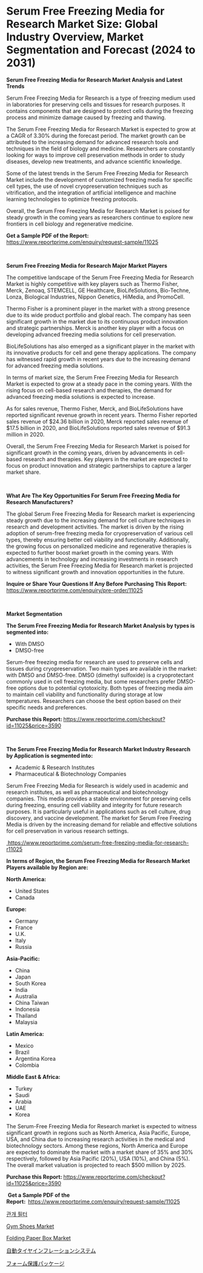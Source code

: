 <p><h1>Serum Free Freezing Media for Research Market Size: Global Industry Overview, Market Segmentation and Forecast (2024 to 2031)</h1></p><p><strong>Serum Free Freezing Media for Research Market Analysis and Latest Trends</strong></p>
<p><p>Serum Free Freezing Media for Research is a type of freezing medium used in laboratories for preserving cells and tissues for research purposes. It contains components that are designed to protect cells during the freezing process and minimize damage caused by freezing and thawing.</p><p>The Serum Free Freezing Media for Research Market is expected to grow at a CAGR of 3.30% during the forecast period. The market growth can be attributed to the increasing demand for advanced research tools and techniques in the field of biology and medicine. Researchers are constantly looking for ways to improve cell preservation methods in order to study diseases, develop new treatments, and advance scientific knowledge.</p><p>Some of the latest trends in the Serum Free Freezing Media for Research Market include the development of customized freezing media for specific cell types, the use of novel cryopreservation techniques such as vitrification, and the integration of artificial intelligence and machine learning technologies to optimize freezing protocols.</p><p>Overall, the Serum Free Freezing Media for Research Market is poised for steady growth in the coming years as researchers continue to explore new frontiers in cell biology and regenerative medicine.</p></p>
<p><strong>Get a Sample PDF of the Report:&nbsp;</strong> <a href="https://www.reportprime.com/enquiry/request-sample/11025">https://www.reportprime.com/enquiry/request-sample/11025</a></p>
<p>&nbsp;</p>
<p><strong>Serum Free Freezing Media for Research Major Market Players</strong></p>
<p><p>The competitive landscape of the Serum Free Freezing Media for Research Market is highly competitive with key players such as Thermo Fisher, Merck, Zenoaq, STEMCELL, GE Healthcare, BioLifeSolutions, Bio-Techne, Lonza, Biological Industries, Nippon Genetics, HiMedia, and PromoCell. </p><p>Thermo Fisher is a prominent player in the market with a strong presence due to its wide product portfolio and global reach. The company has seen significant growth in the market due to its continuous product innovation and strategic partnerships. Merck is another key player with a focus on developing advanced freezing media solutions for cell preservation. </p><p>BioLifeSolutions has also emerged as a significant player in the market with its innovative products for cell and gene therapy applications. The company has witnessed rapid growth in recent years due to the increasing demand for advanced freezing media solutions.</p><p>In terms of market size, the Serum Free Freezing Media for Research Market is expected to grow at a steady pace in the coming years. With the rising focus on cell-based research and therapies, the demand for advanced freezing media solutions is expected to increase.</p><p>As for sales revenue, Thermo Fisher, Merck, and BioLifeSolutions have reported significant revenue growth in recent years. Thermo Fisher reported sales revenue of $24.36 billion in 2020, Merck reported sales revenue of $17.5 billion in 2020, and BioLifeSolutions reported sales revenue of $91.3 million in 2020.</p><p>Overall, the Serum Free Freezing Media for Research Market is poised for significant growth in the coming years, driven by advancements in cell-based research and therapies. Key players in the market are expected to focus on product innovation and strategic partnerships to capture a larger market share.</p></p>
<p>&nbsp;</p>
<p><strong>What Are The Key Opportunities For Serum Free Freezing Media for Research Manufacturers?</strong></p>
<p><p>The global Serum Free Freezing Media for Research market is experiencing steady growth due to the increasing demand for cell culture techniques in research and development activities. The market is driven by the rising adoption of serum-free freezing media for cryopreservation of various cell types, thereby ensuring better cell viability and functionality. Additionally, the growing focus on personalized medicine and regenerative therapies is expected to further boost market growth in the coming years. With advancements in technology and increasing investments in research activities, the Serum Free Freezing Media for Research market is projected to witness significant growth and innovation opportunities in the future.</p></p>
<p><strong>Inquire or Share Your Questions If Any Before Purchasing This Report:</strong> <a href="https://www.reportprime.com/enquiry/pre-order/11025">https://www.reportprime.com/enquiry/pre-order/11025</a></p>
<p>&nbsp;</p>
<p><strong>Market Segmentation</strong></p>
<p><strong>The Serum Free Freezing Media for Research Market Analysis by types is segmented into:</strong></p>
<p><ul><li>With DMSO</li><li>DMSO-free</li></ul></p>
<p><p>Serum-free freezing media for research are used to preserve cells and tissues during cryopreservation. Two main types are available in the market: with DMSO and DMSO-free. DMSO (dimethyl sulfoxide) is a cryoprotectant commonly used in cell freezing media, but some researchers prefer DMSO-free options due to potential cytotoxicity. Both types of freezing media aim to maintain cell viability and functionality during storage at low temperatures. Researchers can choose the best option based on their specific needs and preferences.</p></p>
<p><strong>Purchase this Report:&nbsp;</strong><a href="https://www.reportprime.com/checkout?id=11025&price=3590">https://www.reportprime.com/checkout?id=11025&price=3590</a></p>
<p>&nbsp;</p>
<p><strong>The Serum Free Freezing Media for Research Market Industry Research by Application is segmented into:</strong></p>
<p><ul><li>Academic & Research Institutes</li><li>Pharmaceutical & Biotechnology Companies</li></ul></p>
<p><p>Serum Free Freezing Media for Research is widely used in academic and research institutes, as well as pharmaceutical and biotechnology companies. This media provides a stable environment for preserving cells during freezing, ensuring cell viability and integrity for future research purposes. It is particularly useful in applications such as cell culture, drug discovery, and vaccine development. The market for Serum Free Freezing Media is driven by the increasing demand for reliable and effective solutions for cell preservation in various research settings.</p></p>
<p><a href="https://www.reportprime.com/serum-free-freezing-media-for-research-r11025">&nbsp;https://www.reportprime.com/serum-free-freezing-media-for-research-r11025</a></p>
<p><strong>In terms of Region, the Serum Free Freezing Media for Research Market Players available by Region are:</strong></p>
<p>
    <p> <strong> North America: </strong>
        <ul>
            <li>United States</li>
            <li>Canada</li>
        </ul>
        </p> 
    <p> <strong> Europe: </strong>
        <ul>
            <li>Germany</li>
            <li>France</li>
            <li>U.K.</li>
            <li>Italy</li>
            <li>Russia</li>
        </ul>
        </p> 
    <p> <strong> Asia-Pacific: </strong>
        <ul>
            <li>China</li>
            <li>Japan</li>
            <li>South Korea</li>
            <li>India</li>
            <li>Australia</li>
            <li>China Taiwan</li>
            <li>Indonesia</li>
            <li>Thailand</li>
            <li>Malaysia</li>
        </ul>
        </p> 
    <p> <strong> Latin America: </strong>
        <ul>
            <li>Mexico</li>
            <li>Brazil</li>
            <li>Argentina Korea</li>
            <li>Colombia</li>
        </ul>
        </p> 
    <p> <strong> Middle East & Africa: </strong>
        <ul>
            <li>Turkey</li>
            <li>Saudi</li>
            <li>Arabia</li>
            <li>UAE</li>
            <li>Korea</li>
        </ul>
    </p>
    </p>
<p><p>The Serum-Free Freezing Media for Research market is expected to witness significant growth in regions such as North America, Asia Pacific, Europe, USA, and China due to increasing research activities in the medical and biotechnology sectors. Among these regions, North America and Europe are expected to dominate the market with a market share of 35% and 30% respectively, followed by Asia Pacific (20%), USA (10%), and China (5%). The overall market valuation is projected to reach $500 million by 2025.</p></p>
<p><strong>Purchase this Report: </strong><a href="https://www.reportprime.com/checkout?id=11025&price=3590">https://www.reportprime.com/checkout?id=11025&price=3590</a></p>
<p>&nbsp;<strong>Get a Sample PDF of the Report:&nbsp;&nbsp;</strong><a href="https://www.reportprime.com/enquiry/request-sample/11025">https://www.reportprime.com/enquiry/request-sample/11025</a></p>
<p><strong></strong></p>
<p><p><a href="https://github.com/shade463/Market-Research-Report-List-1/blob/main/275898574777.md">관개 필터</a></p><p><a href="https://issuu.com/reportprime-2/docs/gym-shoes-market-size-2030.pptx">Gym Shoes Market</a></p><p><a href="https://issuu.com/reportprime-2/docs/folding-paper-box-market-size-2030.pptx">Folding Paper Box Market</a></p><p><a href="https://github.com/nemesis2824/Market-Research-Report-List-1/blob/main/597867380019.md">自動タイヤインフレーションシステム</a></p><p><a href="https://github.com/CieloStamm/Market-Research-Report-List-1/blob/main/942514780020.md">フォーム保護パッケージ</a></p></p>